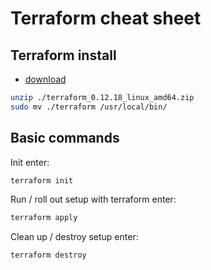 Terraform cheat sheet
=====================

Terraform install
-----------------

* [download](https://www.terraform.io/downloads.html)

```bash
unzip ./terraform_0.12.18_linux_amd64.zip
sudo mv ./terraform /usr/local/bin/
```

Basic commands
--------------

Init enter:

```bash
terraform init
```

Run / roll out setup with terraform enter:

```bash
terraform apply
```

Clean up / destroy setup enter:

```bash
terraform destroy
```